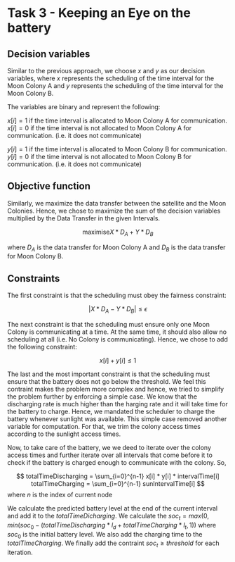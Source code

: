 # Task 3 - Keeping an Eye on the battery

## Decision variables

<!-- Please explain your decision variables here: What do they mean, why do you model them like that, ... -->

Similar to the previous approach, we choose $x$ and $y$ as our decision variables, where $x$ represents the scheduling of the time interval for the Moon Colony A and $y$ represents the scheduling of the time interval for the Moon Colony B.

The variables are binary and represent the following:

$x[i] = 1$ if the time interval is allocated to Moon Colony A for communication. 
$x[i] = 0$ if the time interval is not allocated to Moon Colony A for communication. (i.e. it does not communicate)

$y[i] = 1$ if the time interval is allocated to Moon Colony B for communication.
$y[i] = 0$ if the time interval is not allocated to Moon Colony B for communication. (i.e. it does not communicate)

## Objective function

<!-- Please explain your objective function here: What you want to optimize for, why you need which variables for it, ... -->

Similarly, we maximize the data transfer between the satellite and the Moon Colonies. Hence, we chose to maximize the sum of the decision variables multiplied by the Data Transfer in the given Intervals.


$$
\text{maximise} X * D_A + Y * D_B
$$

where $D_A$ is the data transfer for Moon Colony A and $D_B$ is the data transfer for Moon Colony B.

## Constraints

<!-- Please explain your constraints here: Why are they necessary, what do they represent, ... -->

The first constraint is that the scheduling must obey the fairness constraint:

$$
| X * D_A - Y * D_B | \le \epsilon
$$

The next constraint is that the scheduling must ensure only one Moon Colony is communicating at a time. At the same time, it should also allow no scheduling at all (i.e. No Colony is communicating). Hence, we chose to add the following constraint:

$$
x[i] + y[i] \le 1
$$

The last and the most important constraint is that the scheduling must ensure that the battery does not go below the threshold. We feel this contraint makes the problem more complex and hence, we tried to simplify the problem further by enforcing a simple case. We know that the discharging rate is much higher than the harging rate and it will take time for the battery to charge. Hence, we mandated the scheduler to charge the battery whenever sunlight was available. This simple case removed another variable for computation. For that, we trim the colony access times according to the sunlight access times.

Now, to take care of the battery, we we deed to iterate over the colony access times and further iterate over all intervals that come before it to check if the battery is charged enough to communicate with the colony. So, 

$$
totalTimeDischarging = \sum_{i=0}^{n-1} x[i] * y[i] * intervalTime[i]
totalTimeCharging = \sum_{i=0}^{n-1} sunIntervalTime[i]
$$
where $n$ is the index of current node

We calculate the predicted battery level at the end of the current interval and add it to the $totalTimeDicharging$. We calculate the $soc_t = max(0, min(soc_0 - (totalTimeDischarging * l_d + totalTimeCharging * l_t, 1))$ where $soc_0$ is the initial battery level. We also add the charging time to the $totalTimeCharging$. We finally add the contraint $soc_t \ge threshold$ for each iteration.





